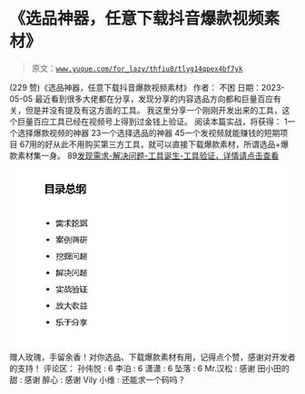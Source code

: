 # 《选品神器，任意下载抖音爆款视频素材》

> 原文：[`www.yuque.com/for_lazy/thfiu8/tlyg14qpex4bf7yk`](https://www.yuque.com/for_lazy/thfiu8/tlyg14qpex4bf7yk)

<ne-h2 id="2260c405" data-lake-id="2260c405"><ne-heading-ext><ne-heading-anchor></ne-heading-anchor><ne-heading-fold></ne-heading-fold></ne-heading-ext><ne-heading-content><ne-text id="ud085a226">(229 赞)《选品神器，任意下载抖音爆款视频素材》</ne-text></ne-heading-content></ne-h2> <ne-p id="u4826ab7a" data-lake-id="u4826ab7a"><ne-text id="ua5ed45d7">作者： 不困</ne-text></ne-p> <ne-p id="ue2546d89" data-lake-id="ue2546d89"><ne-text id="u2d2b23ea">日期：2023-05-05</ne-text></ne-p> <ne-p id="u489407d8" data-lake-id="u489407d8"><ne-text id="ua05c4df4">最近看到很多大佬都在分享，发现分享的内容选品方向都和巨量百应有关，但是并没有提及有这方面的工具。</ne-text></ne-p> <ne-p id="ub9d004c3" data-lake-id="ub9d004c3"><ne-text id="ue883511f">我这里分享一个刚刚开发出来的工具，这个巨量百应工具已经在视频号上得到过</ne-text><ne-text id="u8203f909" ne-bold="true">金钱上验证</ne-text><ne-text id="ue1888a17">。</ne-text></ne-p> <ne-p id="ua9e6be01" data-lake-id="ua9e6be01"><ne-text id="u8672836b">阅读本篇实战，将获得：</ne-text></ne-p> <ne-oli index-type="0"><ne-oli-i>1</ne-oli-i><ne-oli-c class="ne-oli-content" id="u277afe9b" data-lake-id="u277afe9b"><ne-text id="udaf44ddc" ne-bold="true">一个选择爆款视频的神器</ne-text></ne-oli-c></ne-oli> <ne-oli index-type="0"><ne-oli-i>2</ne-oli-i></ne-oli><ne-oli index-type="0"><ne-oli-i>3</ne-oli-i><ne-oli-c class="ne-oli-content" id="ue033fcc2" data-lake-id="ue033fcc2"><ne-text id="ue7a690a9" ne-bold="true">一个选择选品的神器</ne-text></ne-oli-c></ne-oli> <ne-oli index-type="0"><ne-oli-i>4</ne-oli-i></ne-oli><ne-oli index-type="0"><ne-oli-i>5</ne-oli-i><ne-oli-c class="ne-oli-content" id="ubf425d02" data-lake-id="ubf425d02"><ne-text id="u0a5276f6" ne-bold="true">一个发视频就能赚钱的短期项目</ne-text></ne-oli-c></ne-oli> <ne-oli index-type="0"><ne-oli-i>6</ne-oli-i></ne-oli><ne-oli index-type="0"><ne-oli-i>7</ne-oli-i><ne-oli-c class="ne-oli-content" id="u25835914" data-lake-id="u25835914"><ne-text id="ua2c7412d">用的好从此不用购买第三方工具，就可以直接下载爆款素材，所谓选品+爆款素材集一身。</ne-text></ne-oli-c></ne-oli> <ne-oli index-type="0"><ne-oli-i>8</ne-oli-i></ne-oli><ne-oli index-type="0"><ne-oli-i>9</ne-oli-i><ne-oli-c class="ne-oli-content" id="u77190a29" data-lake-id="u77190a29">[<ne-text id="uaeaa33ad">发现需求-解决问题-工具诞生-工具验证，详情请点击查看</ne-text>](https://qv4zhbe2wa.feishu.cn/docx/U2lPdc1ayoNSPUxgsNfcEXrXn1d)</ne-oli-c></ne-oli> <ne-p id="u9c3d8d0e" data-lake-id="u9c3d8d0e"><ne-card data-card-name="image" data-card-type="inline" id="im3Hi" data-event-boundary="card">![](img/7fd05fae24de42c3e87e62122fc7c60f.png)  <ne-p id="ue99263b3" data-lake-id="ue99263b3"><ne-text id="u19deb090">赠人玫瑰，手留余香！对你选品、下载爆款素材有用，记得点个赞，感谢对开发者的支持！</ne-text></ne-p> <ne-hole id="u8b8a86a5" data-lake-id="u8b8a86a5"><ne-card data-card-name="hr" data-card-type="block" id="Vllhr" data-event-boundary="card"><ne-p id="u68b61500" data-lake-id="u68b61500"><ne-text id="u6c05c5c1">评论区：</ne-text></ne-p> <ne-p id="u35930a62" data-lake-id="u35930a62"><ne-text id="u3da9f22e">孙伟悦 : 6</ne-text> <ne-text id="u4ff4734c">李泊 : 6</ne-text> <ne-text id="u87030fb5">潇潇 : 6</ne-text> <ne-text id="u35377e6e">坠落 : 6</ne-text> <ne-text id="ue8c0ef0f">Mr.汉松 : 感谢</ne-text> <ne-text id="ubfbc4058">田小田的甜 : 感谢</ne-text> <ne-text id="u5d40ae75">醉心 : 感谢</ne-text> <ne-text id="u26875ddd">Vily 小维 : 还能求一个码吗？</ne-text></ne-p></ne-card></ne-hole></ne-card></ne-p>